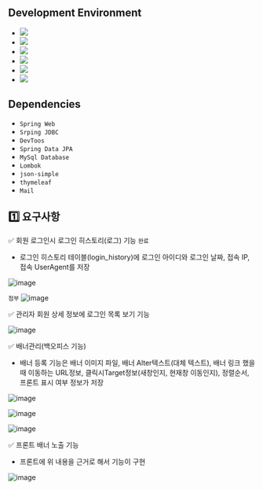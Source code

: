 
## Development Environment

- <img src="https://img.shields.io/badge/Windows-blue?style=flat&logo=windows&logoColor=white"/> 
- <img src="https://img.shields.io/badge/intellij-red?style=flat&logo=intellijidea&logoColor=white"/> 
- <img src="https://img.shields.io/badge/JDK_1.8-red?style=flat&logo=&logoColor=white"/>
- <img src="https://img.shields.io/badge/MySQL-blue?style=flat&logo=mysql&logoColor=white"/>
- <img src="https://img.shields.io/badge/Maven-pink?style=flat&logo=gradle&logoColor=white"/>
- <img src="https://img.shields.io/badge/Github-grey?style=flat&logo=github&logoColor=white"/>

## Dependencies
- ````Spring Web````
- ````Srping JDBC````
- ````DevToos````
- ````Spring Data JPA````
- ````MySql Database````
- ````Lombok````
- ````json-simple````
- ````thymeleaf````
- ````Mail````


## 1️⃣ 요구사항

✅ 회원 로그인시 로그인 히스토리(로그) 기능 ```완료```
- 로그인 히스토리 테이블(login_history)에 로그인 아이디와 로그인 날짜, 접속 IP, 접속 UserAgent를 저장

![image](https://github.com/jinyngg/fastlms3-project/assets/96164211/7aedc6bf-d529-4a5b-8faa-69bd69dbc711)

```첨부```
![image](https://github.com/jinyngg/fastlms3-project/assets/96164211/3feb3636-55f6-452a-8250-977d411d57f4)


✅ 관리자 회원 상세 정보에 로그인 목록 보기 기능 <br>

![image](https://github.com/jinyngg/fastlms3-project/assets/96164211/60f62e0f-1342-473a-a250-0180fa389360)



✅ 배너관리(백오피스 기능)
- 배너 등록 기능은 배너 이미지 파일, 배너 Alter텍스트(대체 텍스트), 배너 링크 했을때 이동하는 URL정보, 클릭시Target정보(새창인지, 현재창 이동인지), 정렬순서, 프론트 표시 여부 정보가 저장

![image](https://github.com/jinyngg/fastlms3-project/assets/96164211/af858913-04d2-452a-99f6-b4a823f3a274)

![image](https://github.com/jinyngg/fastlms3-project/assets/96164211/d64f8efc-1752-4447-abe8-11ca5c42ae97)

![image](https://github.com/jinyngg/fastlms3-project/assets/96164211/4e2a7751-c962-4975-938b-1e42e20c5c3c)


✅ 프론트 배너 노출 기능
- 프론트에 위 내용을 근거로 해서 기능이 구현

![image](https://github.com/jinyngg/fastlms3-project/assets/96164211/b0ab9cb6-6711-4aac-8ffb-fa1cee99a580)

